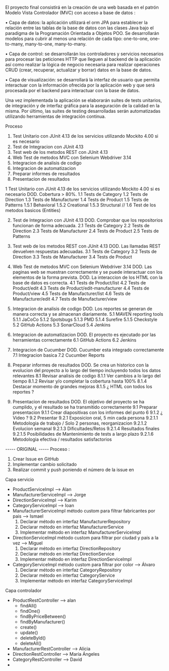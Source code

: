 
El proyecto final consistirá en la creación de una web basada en el patrón Modelo Vista Controlador (MVC) con acceso a base de datos :

• Capa de datos: la aplicación utilizará el orm JPA para establecer la relación entre las tablas de la base de datos con las
clases Java bajo el paradigma de la Programación Orientada a Objetos POO. Se desarrollarán modelos para cubrir al menos una relación de cada tipo: one-to-one, one-to-many, many-to-one, many-to-many.

• Capa de control: se desarrollarán los controladores y servicios necesarios para procesar las peticiones HTTP que lleguen al backend de la aplicación así como realizar la lógica de negocio necesaria para realizar operaciones CRUD (crear, recuperar, actualizar y borrar) datos en la base de datos.

• Capa de visualización: se desarrollará la interfaz de usuario que permita interactuar con la información ofrecida por
la aplicación web y que será procesada por el backend para interactuar con la base de datos.

Una vez implementada la aplicación se elaborarán suites de tests unitarios, de integración y de interfaz gráfica para la
aseguración de la calidad en la misma. Por último, las suites de testing desarrolladas serán automatizadas utilizando
herramientas de integración continua.

Proceso

1. Test Unitario con JUnit 4.13 de los servicios utilizando Mockito 4.00 si es necesario
2. Test de Integracion con JUnit 4.13
3. Test web de los metodos REST con JUnit 4.13
4. Web Test de metodos MVC con Selenium Webdriver 3.14
5. Integracion de analisis de codigo
6. Integracion de automatizacion
7. Preparar informes de resultados
8. Presentacion de resultados


1 Test Unitario con JUnit 4.13 de los servicios utilizando Mockito 4.00 si es necesario
DOD. Cobertura > 80%.
    1.1 Tests de Category
    1.2 Tests de Direction
    1.3 Tests de Manufacturer
    1.4 Tests de Product
    1.5 Tests de Patterns
        1.5.1 Behavioral
        1.5.2 Creational
        1.5.3 Structural
    // 1.6 Test de los metodos basicos (Entities)
    
2. Test de Integracion con JUnit 4.13
DOD. Comprobar que los repositorios funcionan de forma adecuada.
    2.1 Tests de Category
    2.2 Tests de Direction
    2.3 Tests de Manufacturer
    2.4 Tests de Product
    2.5 Tests de Patterns

3. Test web de los metodos REST con JUnit 4.13
DOD. Las llamadas REST devuelven respuestas adecuadas.
    3.1 Tests de Category
    3.2 Tests de Direction
    3.3 Tests de Manufacturer
    3.4 Tests de Product

4. Web Test de metodos MVC con Selenium Webdriver 3.14
DOD. Las paginas web se muestran correctamente y se puede interactuar con los elementos de la forma prevista. 
DOD. La interaccion de los HTML con la base de datos es correcta.
    4.1 Tests de Product/list
    4.2 Tests de Product/edit
    4.3 Tests de Product/edit-manufacturer
    4.4 Tests de Product/view
    4.5 Tests de Manufacturer/list
    4.6 Tests de Manufacturer/edit
    4.7 Tests de Manufacturer/view

5. Integracion de analisis de codigo
DOD. Los reportes se generan de manera correcta y se almacenan diariamente.
    5.1 MAVEN reporting tools
        5.1.1 JaCoCo
        5.1.2 Spotsbugs
        5.1.3 PMD
        5.1.4 Surefire
        5.1.5 Checkstyle
    5.2 GitHub Actions
    5.3 SonarCloud
    5.4 Jenkins
    
6. Integracion de automatizacion
DOD. El proyecto es ejecutado por las herramientas correctamente
    6.1 GitHub Actions
    6.2 Jenkins
    
7. Integracion de Cucumber
DOD. Cucumber esta integrado correctamente
    7.1 Integracion basica
    7.2 Cucumber Reports

8. Preparar informes de resultados
DOD. Se crea un historico con la evolucion del proyecto a lo largo del tiempo incluyendo todos los datos relevantes
    8.1 Revisar analisis de codigo
        8.1.1 Ver cambios a lo largo del tiempo
        8.1.2 Revisar y/o completar la cobertura hasta 100%
        8.1.4 Destacar momento de grandes mejoras
        8.1.5 ¿ HTML con todos los reportes ?
        
9. Presentacion de resultados
DOD. El objetivo del proyecto se ha cumplido, y el resultado se ha transmitido correctamente
    9.1 Preparar presentacion
        9.1.1 Crear diapositivas con los informes del punto 6
        9.1.2 ¿ Video ?
    9.2 Presentar
        9.2.1 Exposicion oral, 5 min cada persona
            9.2.1.1 Metodologia de trabajo / Solo 2 personas, reorganizacion
            9.2.1.2 Evolucion semanal
            9.2.1.3 Dificultades/Retos
            9.2.1.4 Resultados finales
            9.2.1.5 Posibilidades de Mantenimiento de tests a largo plazo
            9.2.1.6 Metodologia efectiva / resultados satisfactorios
            

----- ORIGINAL -----
Proceso : 
1. Crear Issue en GitHub
2. Implementar cambio solicitado
3. Realizar commit y push poniendo el número de la issue en 

Capa servicio 
* ProductServiceImpl --> Alan
* ManufacturerServiceImpl --> Jorge
* DirectionServiceImpl --> Karim
* CategoryServiceImpl --> Ioan
* ManufacturerServiceImpl método custom para filtrar fabricantes por pais --> Ismael
    1. Declarar método en interfaz ManufacturerRepository 
    2. Declarar método en interfaz ManufacturerService 
    3. Implementar método en interfaz ManufacturerServiceImpl
* DirectionServiceImpl método custom para filtrar por ciudad y país a la vez --> Miguel
    1. Declarar método en interfaz DirectionRepository 
    2. Declarar método en interfaz DirectionService
    3. Implementar método en interfaz DirectionServiceImpl
* CategoryServiceImpl método custom para filtrar por color --> Álvaro
    1. Declarar método en interfaz CategoryRepository
    2. Declarar método en interfaz CategoryService
    3. Implementar método en interfaz CategoryServiceImpl

Capa controlador
* ProductRestController --> alan
  * findAll()
  * findOne()
  * findByPriceBetween()
  * findByManufacturer()
  * create()
  * update()
  * deleteById()
  * deleteAll()
* ManufacturerRestController --> Alicia
* DirectionRestController --> María Ángeles
* CategoryRestController --> David
* 
